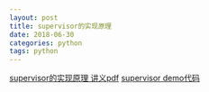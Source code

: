 ```yaml
---
layout: post
title: supervisor的实现原理
date: 2018-06-30
categories: python
tags: python
---
```


[supervisor的实现原理 讲义pdf](https://github.com/HZPUG/HZPUG.github.io/blob/master/lectures/2018-06-30/supervisor的实现原理.pdf)
[supervisor demo代码](https://github.com/HZPUG/HZPUG.github.io/blob/master/lectures/2018-06-30/supervisor_demo.zip)
